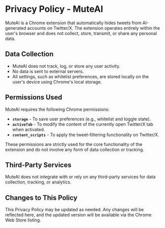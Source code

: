 # Privacy Policy - MuteAI

MuteAI is a Chrome extension that automatically hides tweets from AI-generated accounts on Twitter/X. The extension operates entirely within the user's browser and does not collect, store, transmit, or share any personal data.

## Data Collection
- MuteAI does not track, log, or store any user activity.
- No data is sent to external servers.
- All settings, such as whitelist preferences, are stored locally on the user's device using Chrome's local storage.

## Permissions Used
MuteAI requires the following Chrome permissions:
- **`storage`** - To save user preferences (e.g., whitelist and toggle state).
- **`activeTab`** - To modify the content of the currently open Twitter/X tab when activated.
- **`content_scripts`** - To apply the tweet-filtering functionality on Twitter/X.

These permissions are strictly used for the core functionality of the extension and do not involve any form of data collection or tracking.

## Third-Party Services
MuteAI does not integrate with or rely on any third-party services for data collection, tracking, or analytics.

## Changes to This Policy
This Privacy Policy may be updated as needed. Any changes will be reflected here, and the updated version will be available via the Chrome Web Store listing.